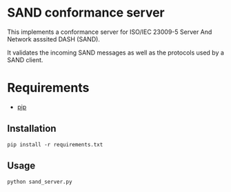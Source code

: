 # SAND conformance server

This implements a conformance server for ISO/IEC 23009-5 Server And Network
asssited DASH (SAND).

It validates the incoming SAND messages as well as the protocols used by
a SAND client.

# Requirements

- [pip](https://pip.pypa.io/en/stable/)

## Installation

```pip install -r requirements.txt```

## Usage

```python sand_server.py```
